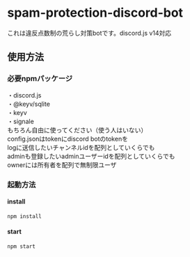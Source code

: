# spam-protection-discord-bot
これは違反点数制の荒らし対策botです。discord.js v14対応  
## 使用方法
### 必要npmパッケージ  
・discord.js  
・@keyv/sqlite  
・keyv  
・signale  
もちろん自由に使ってください（使う人はいない）  
config.jsonはtokenにdiscord botのtokenを    
logに送信したいチャンネルidを配列としていくらでも  
adminも登録したいadminユーザーidを配列としていくらでも  
ownerには所有者を配列で無制限ユーザ
### 起動方法
#### install
``` shell
npm install
```
#### start
``` shell
npm start
```
